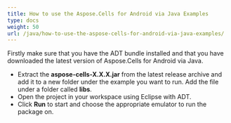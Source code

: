 ```yaml
---
title: How to use the Aspose.Cells for Android via Java Examples
type: docs
weight: 50
url: /java/how-to-use-the-aspose-cells-for-android-via-java-examples/
---
```


Firstly make sure that you have the ADT bundle installed and that you have downloaded the latest version of Aspose.Cells for Android via Java.

- Extract the **aspose-cells-X.X.X.jar** from the latest release archive and add it to a new folder under the example you want to run. Add the file under a folder called **libs**.
- Open the project in your workspace using Eclipse with ADT.
- Click **Run** to start and choose the appropriate emulator to run the package on.

